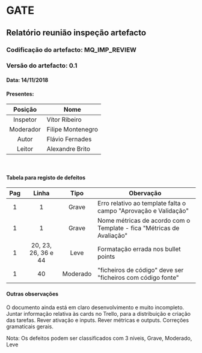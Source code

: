 # GATE
## Relatório reunião inspeção artefacto
### Codificação do artefacto: MQ_IMP_REVIEW
### Versão do artefacto: 0.1
#### Data: 14/11/2018
#### Presentes: 
|Posição|Nome
|:---:|---
|Inspetor| Vítor Ribeiro
|Moderador| Filipe Montenegro
|Autor| Flávio Fernades
|Leitor| Alexandre Brito

</br>

#### Tabela para registo de defeitos
|Pag|Linha|Tipo|Obervação
|:---:|:---:|:---:|---
|1|1|Grave|Erro relativo ao template falta o campo "Aprovação e Validação"
|1|1|Grave|Nome métricas de acordo com o Template - fica "Métricas de Avaliação"
|1|20, 23, 26, 36 e 44|Leve|Formatação errada nos bullet points
|1|40|Moderado|"ficheiros de código" deve ser "ficheiros com código fonte"

#### Outras observações
O documento ainda está em claro desenvolvimento e muito incompleto. Juntar informação relativa às cards no Trello, para a distribuição e criação das tarefas. Rever ativação e inputs. Rever métricas e outputs. Correções gramaticais gerais. 
</br>

Nota: Os defeitos podem ser classificados com 3 níveis, Grave, Moderado, Leve